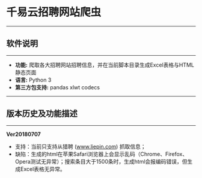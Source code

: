 # 千易云招聘网站爬虫


----------

软件说明
-

----------
- **功能:**
爬取各大招聘网站招聘信息，并在当前脚本目录生成Excel表格与HTML静态页面
- **语言:**
Python 3
- **第三方包支持:**
pandas
xlwt
codecs


----------


版本历史及功能描述
-


----------


**Ver20180707**
- 支持：当前只支持从猎聘 (www.liepin.com) 抓取信息；
- 缺陷：生成的html在苹果Safari浏览器上会显示乱码（Chrome、Firefox、Opera测试无异常）；搜索条目大于1500条时，生成html会报编码错误，但生成Excel表格无异常。
